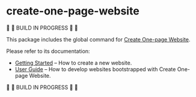 # create-one-page-website

🚧 🚧 BUILD IN PROGRESS 🚧 🚧

This package includes the global command for [Create One-page Website](https://github.com/cbazureau/create-one-page-website).

Please refer to its documentation:

- [Getting Started](https://github.com/cbazureau/create-one-page-website) – How to create a new website.
- [User Guide](https://github.com/cbazureau/create-one-page-website) – How to develop websites bootstrapped with Create One-page Website.

🚧 🚧 BUILD IN PROGRESS 🚧 🚧
